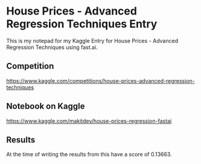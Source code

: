 # House Prices - Advanced Regression Techniques Entry
This is my notepad for my Kaggle Entry for House Prices - Advanced Regression Techniques using fast.ai.

## Competition
https://www.kaggle.com/competitions/house-prices-advanced-regression-techniques

## Notebook on Kaggle
https://www.kaggle.com/makitdev/house-prices-regression-fastai

## Results
At the time of writing the results from this have a score of 0.13663.